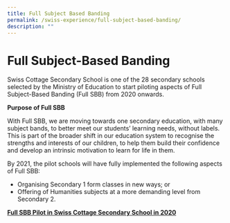 ```yaml
---
title: Full Subject Based Banding
permalink: /swiss-experience/full-subject-based-banding/
description: ""
---
```

# Full Subject-Based Banding

Swiss Cottage Secondary School is one of the 28 secondary schools selected by the Ministry of Education to start piloting aspects of Full Subject-Based Banding (Full SBB) from 2020 onwards.

**Purpose of Full SBB**

With Full SBB, we are moving towards one secondary education, with many subject bands, to better meet our students’ learning needs, without labels. This is part of the broader shift in our education system to recognise the strengths and interests of our children, to help them build their confidence and develop an intrinsic motivation to learn for life in them.

By 2021, the pilot schools will have fully implemented the following aspects of Full SBB:

*   Organising Secondary 1 form classes in new ways; or
*   Offering of Humanities subjects at a more demanding level from Secondary 2.

<b><u>Full SBB Pilot in Swiss Cottage Secondary School in 2020</u></b>